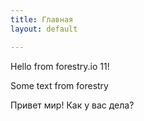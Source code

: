 ```yaml
---
title: Главная
layout: default

---
```

Hello from forestry.io 11!

Some text from forestry

Привет мир! Как у вас дела?